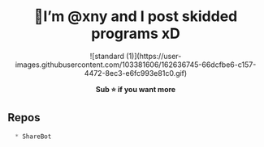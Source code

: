 

<h1 align="center">👋I’m @xny and I post skidded programs xD</h1>

<p align="center">![standard (1)](https://user-images.githubusercontent.com/103381606/162636745-66dcfbe6-c157-4472-8ec3-e6fc993e81c0.gif)</p>

<p align='center'>
  <b>Sub ⭐ if you want more</b><br>
</p>

## Repos
```js
  * ShareBot
```

